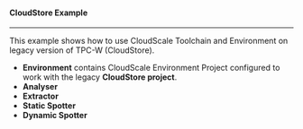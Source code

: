 #### CloudStore Example
-------

This example shows how to use CloudScale Toolchain and Environment on legacy version of TPC-W (CloudStore).

- **Environment** contains CloudScale Environment Project configured to work with the legacy **CloudStore project**.
- **Analyser**
- **Extractor**
- **Static Spotter**
- **Dynamic Spotter**
